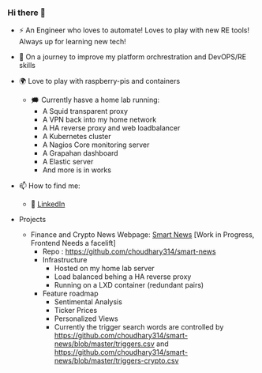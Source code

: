 ### Hi there 👋

- :zap: An Engineer who loves to automate! Loves to play with new RE tools! Always up for learning new tech! 
- 🌱 On a journey to improve my platform orchrestration and DevOPS/RE skills
- :earth_africa: Love to play with raspberry-pis and containers
  - :right_anger_bubble: Currently hasve a home lab running:
    - A Squid transparent proxy
    - A VPN back into my home network
    - A HA reverse proxy and web loadbalancer
    - A Kubernetes cluster
    - A Nagios Core monitoring server
    - A Grapahan dashboard
    - A Elastic server
    - And more is in works

- 📫 How to find me: 
  - :office: [LinkedIn](https://www.linkedin.com/in/tarunchoudhary7/)

- Projects
  - Finance and Crypto News Webpage: [Smart News](https://news.vatave.com) [Work in Progress, Frontend Needs a facelift]
    - Repo : https://github.com/choudhary314/smart-news 
    - Infrastructure
      - Hosted on my home lab server
      - Load balanced behing a HA reverse proxy
      - Running on a LXD container (redundant pairs)
    - Feature roadmap
      - Sentimental Analysis
      - Ticker Prices
      - Personalized Views
      - Currently the trigger search words are controlled by https://github.com/choudhary314/smart-news/blob/master/triggers.csv and https://github.com/choudhary314/smart-news/blob/master/triggers-crypto.csv
